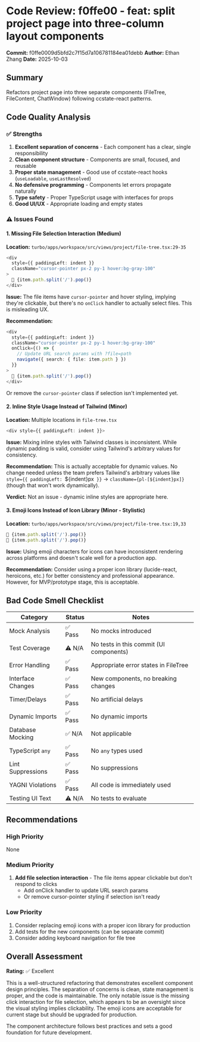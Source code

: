 # Code Review: f0ffe00 - feat: split project page into three-column layout components

**Commit:** f0ffe0009d5bfd2c7f15d7a106781184ea01debb
**Author:** Ethan Zhang
**Date:** 2025-10-03

## Summary
Refactors project page into three separate components (FileTree, FileContent, ChatWindow) following ccstate-react patterns.

## Code Quality Analysis

### ✅ Strengths
1. **Excellent separation of concerns** - Each component has a clear, single responsibility
2. **Clean component structure** - Components are small, focused, and reusable
3. **Proper state management** - Good use of ccstate-react hooks (`useLoadable`, `useLastResolved`)
4. **No defensive programming** - Components let errors propagate naturally
5. **Type safety** - Proper TypeScript usage with interfaces for props
6. **Good UI/UX** - Appropriate loading and empty states

### ⚠️ Issues Found

#### 1. **Missing File Selection Interaction** (Medium)
**Location:** `turbo/apps/workspace/src/views/project/file-tree.tsx:29-35`

```typescript
<div
  style={{ paddingLeft: indent }}
  className="cursor-pointer px-2 py-1 hover:bg-gray-100"
>
  📄 {item.path.split('/').pop()}
</div>
```

**Issue:** The file items have `cursor-pointer` and hover styling, implying they're clickable, but there's no `onClick` handler to actually select files. This is misleading UX.

**Recommendation:**
```typescript
<div
  style={{ paddingLeft: indent }}
  className="cursor-pointer px-2 py-1 hover:bg-gray-100"
  onClick={() => {
    // Update URL search params with ?file=path
    navigate({ search: { file: item.path } })
  }}
>
  📄 {item.path.split('/').pop()}
</div>
```

Or remove the `cursor-pointer` class if selection isn't implemented yet.

#### 2. **Inline Style Usage Instead of Tailwind** (Minor)
**Location:** Multiple locations in `file-tree.tsx`

```typescript
<div style={{ paddingLeft: indent }}>
```

**Issue:** Mixing inline styles with Tailwind classes is inconsistent. While dynamic padding is valid, consider using Tailwind's arbitrary values for consistency.

**Recommendation:** This is actually acceptable for dynamic values. No change needed unless the team prefers Tailwind's arbitrary values like `style={{ paddingLeft: `${indent}px` }}` → `className={pl-[${indent}px]}` (though that won't work dynamically).

**Verdict:** Not an issue - dynamic inline styles are appropriate here.

#### 3. **Emoji Icons Instead of Icon Library** (Minor - Stylistic)
**Location:** `turbo/apps/workspace/src/views/project/file-tree.tsx:19,33`

```typescript
📁 {item.path.split('/').pop()}
📄 {item.path.split('/').pop()}
```

**Issue:** Using emoji characters for icons can have inconsistent rendering across platforms and doesn't scale well for a production app.

**Recommendation:** Consider using a proper icon library (lucide-react, heroicons, etc.) for better consistency and professional appearance. However, for MVP/prototype stage, this is acceptable.

## Bad Code Smell Checklist

| Category | Status | Notes |
|----------|--------|-------|
| Mock Analysis | ✅ Pass | No mocks introduced |
| Test Coverage | ⚠️ N/A | No tests in this commit (UI components) |
| Error Handling | ✅ Pass | Appropriate error states in FileTree |
| Interface Changes | ✅ Pass | New components, no breaking changes |
| Timer/Delays | ✅ Pass | No artificial delays |
| Dynamic Imports | ✅ Pass | No dynamic imports |
| Database Mocking | ✅ N/A | Not applicable |
| TypeScript `any` | ✅ Pass | No `any` types used |
| Lint Suppressions | ✅ Pass | No suppressions |
| YAGNI Violations | ✅ Pass | All code is immediately used |
| Testing UI Text | ⚠️ N/A | No tests to evaluate |

## Recommendations

### High Priority
None

### Medium Priority
1. **Add file selection interaction** - The file items appear clickable but don't respond to clicks
   - Add onClick handler to update URL search params
   - Or remove cursor-pointer styling if selection isn't ready

### Low Priority
1. Consider replacing emoji icons with a proper icon library for production
2. Add tests for the new components (can be separate commit)
3. Consider adding keyboard navigation for file tree

## Overall Assessment

**Rating:** ✅ Excellent

This is a well-structured refactoring that demonstrates excellent component design principles. The separation of concerns is clean, state management is proper, and the code is maintainable. The only notable issue is the missing click interaction for file selection, which appears to be an oversight since the visual styling implies clickability. The emoji icons are acceptable for current stage but should be upgraded for production.

The component architecture follows best practices and sets a good foundation for future development.
